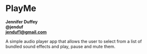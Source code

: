 # PlayMe

**Jennifer Duffey**<br>
**@jenduf**<br>
**jenduf1@gmail.com**

A simple audio player app that allows the user to select from a list of bundled sound effects and play, pause and mute them.
